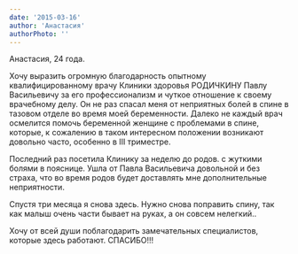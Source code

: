 ```yaml
---
date: '2015-03-16'
author: 'Анастасия'
authorPhoto: ''
---
```

Анастасия, 24 года.


Хочу выразить огромную благодарность опытному квалифицированному врачу Клиники здоровья РОДИЧКИНУ Павлу Васильевичу за его профессионализм и чуткое отношение к своему врачебному делу. Он не раз спасал меня от неприятных болей в спине в тазовом отделе во время моей беременности. Далеко не каждый врач осмелится помочь беременной женщине с проблемами в спине, которые, к сожалению в таком интересном положении возникают довольно часто, особенно в III триместре.

Последний раз посетила Клинику за неделю до родов. с жуткими болями в пояснице. Ушла от Павла Васильевича довольной и без страха, что во время родов будет доставлять мне дополнительные неприятности.

Спустя три месяца я снова здесь. Нужно снова поправить спину, так как малыш очень части бывает на руках, а он совсем нелегкий..

Хочу от всей души поблагодарить замечательных специалистов, которые здесь работают. СПАСИБО!!!